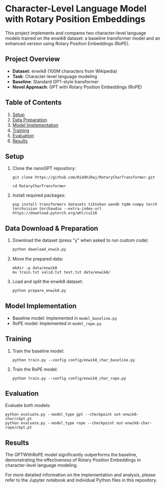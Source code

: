 # Character-Level Language Model with Rotary Position Embeddings

This project implements and compares two character-level language models trained on the enwik8 dataset: a baseline transformer model and an enhanced version using Rotary Position Embeddings (RoPE).

## Project Overview

- **Dataset**: enwik8 (100M characters from Wikipedia)
- **Task**: Character-level language modeling
- **Baseline**: Standard GPT-style transformer
- **Novel Approach**: GPT with Rotary Position Embeddings (RoPE)

## Table of Contents

1. [Setup](#setup)
2. [Data Preparation](#data-preparation)
3. [Model Implementation](#model-implementation)
4. [Training](#training)
5. [Evaluation](#evaluation)
6. [Results](#results)

## Setup

1. Clone the nanoGPT repository:
   ```
   git clone https://github.com/RiddhiRaj/RotaryCharTransformer.git

   cd RotaryCharTransformer
   ```

2. Install required packages:
   ```
   pip install transformers datasets tiktoken wandb tqdm numpy torch torchvision torchaudio --extra-index-url https://download.pytorch.org/whl/cu116
   ```

## Data Download & Preparation

1. Download the dataset (press "y" when asked to run custom code)
   ```python
   python download_enwik.py
   ```

2. Move the prepared data:
   ```
   mkdir -p data/enwik8
   mv train.txt valid.txt test.txt data/enwik8/
   ```

3. Load and split the enwik8 dataset:
   ```python
   python prepare_enwik8.py
   ```



## Model Implementation

- Baseline model: Implemented in `model_baseline.py`
- RoPE model: Implemented in `model_rope.py`

## Training

1. Train the baseline model:
   ```
   python train.py --config config/enwik8_char_baseline.py
   ```

2. Train the RoPE model:
   ```
   python train.py --config config/enwik8_char_rope.py
   ```

## Evaluation

Evaluate both models:
```
python evaluate.py --model_type gpt --checkpoint out-enwik8-char/ckpt.pt
python evaluate.py --model_type rope --checkpoint out-enwik8-char-rope/ckpt.pt
```

## Results

The GPTWithRoPE model significantly outperforms the baseline, demonstrating the effectiveness of Rotary Position Embeddings in character-level language modeling.

For more detailed information on the implementation and analysis, please refer to the Jupyter notebook and individual Python files in this repository.